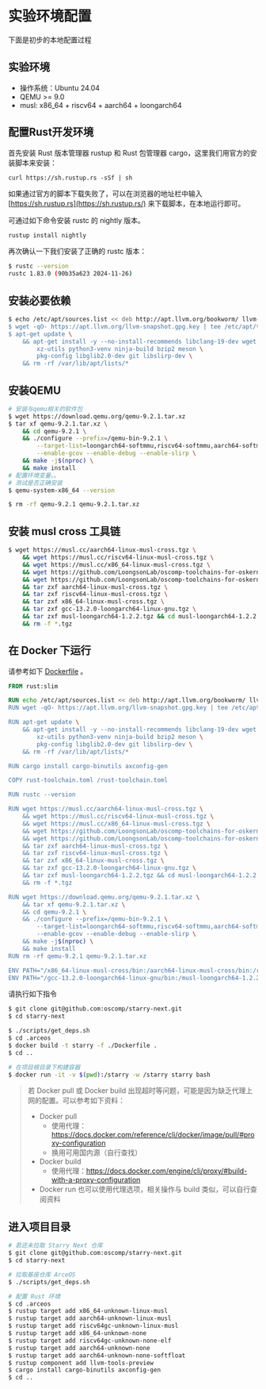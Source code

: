 # 实验环境配置

下面是初步的本地配置过程
## 实验环境
- 操作系统：Ubuntu 24.04
- QEMU >= 9.0
- musl: x86_64 + riscv64 + aarch64 + loongarch64

## 配置Rust开发环境
首先安装 Rust 版本管理器 rustup 和 Rust 包管理器 cargo，这里我们用官方的安装脚本来安装：

`curl https://sh.rustup.rs -sSf | sh`

如果通过官方的脚本下载失败了，可以在浏览器的地址栏中输入 [https://sh.rustup.rs](https://sh.rustup.rs/) 来下载脚本，在本地运行即可。


可通过如下命令安装 rustc 的 nightly 版本。

```bash
rustup install nightly
```

再次确认一下我们安装了正确的 rustc  版本：

```bash
$ rustc --version
rustc 1.83.0 (90b35a623 2024-11-26)
```

## 安装必要依赖

```bash
$ echo /etc/apt/sources.list << deb http://apt.llvm.org/bookworm/ llvm-toolchain-bookworm main
$ wget -qO- https://apt.llvm.org/llvm-snapshot.gpg.key | tee /etc/apt/trusted.gpg.d/apt.llvm.org.asc
$ apt-get update \
    && apt-get install -y --no-install-recommends libclang-19-dev wget make python3 \
        xz-utils python3-venv ninja-build bzip2 meson \
        pkg-config libglib2.0-dev git libslirp-dev \
    && rm -rf /var/lib/apt/lists/*
```

## 安装QEMU

```bash
# 安装与qemu相关的软件包
$ wget https://download.qemu.org/qemu-9.2.1.tar.xz
$ tar xf qemu-9.2.1.tar.xz \
    && cd qemu-9.2.1 \
    && ./configure --prefix=/qemu-bin-9.2.1 \
        --target-list=loongarch64-softmmu,riscv64-softmmu,aarch64-softmmu,x86_64-softmmu \
        --enable-gcov --enable-debug --enable-slirp \
    && make -j$(nproc) \
    && make install
# 配置环境变量。。
# 测试是否正确安装
$ qemu-system-x86_64 --version

$ rm -rf qemu-9.2.1 qemu-9.2.1.tar.xz
```

## 安装 musl cross 工具链

```bash
$ wget https://musl.cc/aarch64-linux-musl-cross.tgz \
    && wget https://musl.cc/riscv64-linux-musl-cross.tgz \
    && wget https://musl.cc/x86_64-linux-musl-cross.tgz \
    && wget https://github.com/LoongsonLab/oscomp-toolchains-for-oskernel/releases/download/gcc-13.2.0-loongarch64/gcc-13.2.0-loongarch64-linux-gnu.tgz \
    && wget https://github.com/LoongsonLab/oscomp-toolchains-for-oskernel/raw/refs/heads/main/musl-loongarch64-1.2.2.tgz \
    && tar zxf aarch64-linux-musl-cross.tgz \
    && tar zxf riscv64-linux-musl-cross.tgz \
    && tar zxf x86_64-linux-musl-cross.tgz \
    && tar zxf gcc-13.2.0-loongarch64-linux-gnu.tgz \
    && tar zxf musl-loongarch64-1.2.2.tgz && cd musl-loongarch64-1.2.2 && ./setup && cd .. \
    && rm -f *.tgz
```

## 在 Docker 下运行

请参考如下 [Dockerfile](https://github.com/oscomp/arceos/blob/main/Dockerfile) 。

```dockerfile
FROM rust:slim

RUN echo /etc/apt/sources.list << deb http://apt.llvm.org/bookworm/ llvm-toolchain-bookworm main
RUN wget -qO- https://apt.llvm.org/llvm-snapshot.gpg.key | tee /etc/apt/trusted.gpg.d/apt.llvm.org.asc

RUN apt-get update \
    && apt-get install -y --no-install-recommends libclang-19-dev wget make python3 \
        xz-utils python3-venv ninja-build bzip2 meson \
        pkg-config libglib2.0-dev git libslirp-dev \
    && rm -rf /var/lib/apt/lists/*

RUN cargo install cargo-binutils axconfig-gen

COPY rust-toolchain.toml /rust-toolchain.toml

RUN rustc --version

RUN wget https://musl.cc/aarch64-linux-musl-cross.tgz \
    && wget https://musl.cc/riscv64-linux-musl-cross.tgz \
    && wget https://musl.cc/x86_64-linux-musl-cross.tgz \
    && wget https://github.com/LoongsonLab/oscomp-toolchains-for-oskernel/releases/download/gcc-13.2.0-loongarch64/gcc-13.2.0-loongarch64-linux-gnu.tgz \
    && wget https://github.com/LoongsonLab/oscomp-toolchains-for-oskernel/raw/refs/heads/main/musl-loongarch64-1.2.2.tgz \
    && tar zxf aarch64-linux-musl-cross.tgz \
    && tar zxf riscv64-linux-musl-cross.tgz \
    && tar zxf x86_64-linux-musl-cross.tgz \
    && tar zxf gcc-13.2.0-loongarch64-linux-gnu.tgz \
    && tar zxf musl-loongarch64-1.2.2.tgz && cd musl-loongarch64-1.2.2 && ./setup && cd .. \
    && rm -f *.tgz

RUN wget https://download.qemu.org/qemu-9.2.1.tar.xz \
    && tar xf qemu-9.2.1.tar.xz \
    && cd qemu-9.2.1 \
    && ./configure --prefix=/qemu-bin-9.2.1 \
        --target-list=loongarch64-softmmu,riscv64-softmmu,aarch64-softmmu,x86_64-softmmu \
        --enable-gcov --enable-debug --enable-slirp \
    && make -j$(nproc) \
    && make install
RUN rm -rf qemu-9.2.1 qemu-9.2.1.tar.xz

ENV PATH="/x86_64-linux-musl-cross/bin:/aarch64-linux-musl-cross/bin:/riscv64-linux-musl-cross/bin:$PATH"
ENV PATH="/gcc-13.2.0-loongarch64-linux-gnu/bin:/musl-loongarch64-1.2.2/bin:/qemu-bin-9.2.1/bin:$PATH"
```

请执行如下指令

```bash
$ git clone git@github.com:oscomp/starry-next.git
$ cd starry-next

$ ./scripts/get_deps.sh
$ cd .arceos
$ docker build -t starry -f ./Dockerfile .
$ cd ..

# 在项目根目录下构建容器
$ docker run -it -v $(pwd):/starry -w /starry starry bash
```

> 若 Docker pull 或 Docker build 出现超时等问题，可能是因为缺乏代理上网的配置。可以参考如下资料：
>
> - Docker pull
>   - 使用代理：https://docs.docker.com/reference/cli/docker/image/pull/#proxy-configuration
>   - 换用可用国内源（自行查找）
> - Docker build
>   - 使用代理：https://docs.docker.com/engine/cli/proxy/#build-with-a-proxy-configuration
> - Docker run 也可以使用代理选项，相关操作与 build 类似，可以自行查阅资料

## 进入项目目录

```bash
# 若还未拉取 Starry Next 仓库
$ git clone git@github.com:oscomp/starry-next.git
$ cd starry-next

# 拉取基座仓库 ArceOS
$ ./scripts/get_deps.sh

# 配置 Rust 环境
$ cd .arceos
$ rustup target add x86_64-unknown-linux-musl
$ rustup target add aarch64-unknown-linux-musl
$ rustup target add riscv64gc-unknown-linux-musl
$ rustup target add x86_64-unknown-none  
$ rustup target add riscv64gc-unknown-none-elf
$ rustup target add aarch64-unknown-none
$ rustup target add aarch64-unknown-none-softfloat
$ rustup component add llvm-tools-preview
$ cargo install cargo-binutils axconfig-gen
$ cd ..
```
